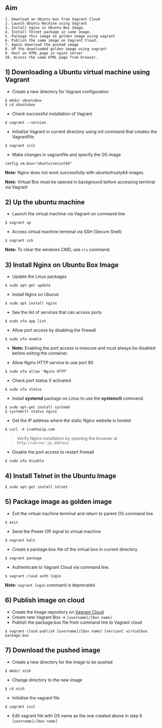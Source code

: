 ## Aim
```
1. Download an Ubuntu box from Vagrant Cloud
2. Launch Ubuntu Machine using Vagrant
3. Install nginx in Ubuntu Box Image.
4. Install Telnet package in same image.
5. Package this image as golden image using vagrant
6. Publish the same image on Vagrant Cloud.
7. Again download the pushed image
8. UP the downloaded golden image using vagrant
9. Host an HTML page in nginx server
10. Access the same HTML page from browser.
```
>

## 1) Downloading a Ubuntu virtual machine using Vagrant

* Create a new directory for Vagrant configuration
```
$ mkdir ubuntubox
$ cd ubuntubox
```
* Check successful installation of Vagrant
```
$ vagrant --version
```
* Initialize Vagrant in current directory using init command that creates the Vagrantfile.
```
$ vagrant init
```
* Make changes in vagrantfile and specify the OS image
```
config.vm.box="ubuntu/xenial64"
```

**Note:** Nginx does not work successfully with ubuntu/trusty64 images.

**Note:** Virtual Box must be opened in background before accessing terminal via Vagrant

## 2) Up the ubuntu machine

* Launch the virtual machine via Vagrant on command line
```
$ vagrant up
```
* Access virtual machine terminal via SSH (Secure Shell)
```
$ vagrant ssh
```

**Note:** To clear the windows CMD, use `cls` command.

## 3) Install Nginx on Ubuntu Box Image

* Update the Linux packages
```
$ sudo apt-get update
```
* Install Nginx on Ubunut
```
$ sudo apt install nginx
```
* See the list of services that can access ports
```
$ sudo ufw app list
```
* Allow port access by disabling the firewall
```
$ sudo ufw enable  
```

* **Note:** Enabling the port access is insecure and must always be disabled before exiting the container.

* Allow Nginx HTTP service to use port 80
```
$ sudo ufw allow 'Nginx HTTP'
```
* Check port status if activated
```
$ sudo ufw status
```
* Install **systemd** package on Linux to use the **systemctl** command.
```
$ sudo apt-get install systemd
$ systemctl status nginx
```
* Get the IP address where the static Nginx website is hosted
```
$ curl -4 icanhazip.com
```

> Verify Nginx installation by opening the browser at `http://server_ip_address`

* Disable the port access to restart firewall
```
$ sudo ufw disable
```

## 4) Install Telnet in the Ubuntu Image
```
$ sudo apt-get install telnet
```

## 5) Package image as golden image

* Exit the virtual machine terminal and return to parent OS command line
```
$ exit
```
* Send the Power Off signal to virtual machine
```
$ vagrant halt
```
* Create a package.box file of the virtual box in current directory.
```
$ vagrant package
```
* Authenticate to Vagrant Cloud via command line.
```
$ vagrant cloud auth login
```

**Note:** `vagrant login` command is deprecated

## 6) Publish image on cloud

* Create the Image repository on [Vagrant Cloud](https://app.vagrantup.com/)
* Create new Vagrant Box -> `[username]/[box name]`
* Publish the package.box file from command line to Vagrant cloud
```
$ vagrant cloud publish [username]/[box name] [version] virtualbox package.box
```

## 7) Download the pushed image

* Create a new directory for the image to be pushed

```
$ mkdir nish
```
* Change directory to the new image
```
$ cd nish
```
* Initialize the vagrant file
```
$ vagrant init
```
* Edit vagrant file with OS name as the one created above in step 6 `[username]/[box name]`
